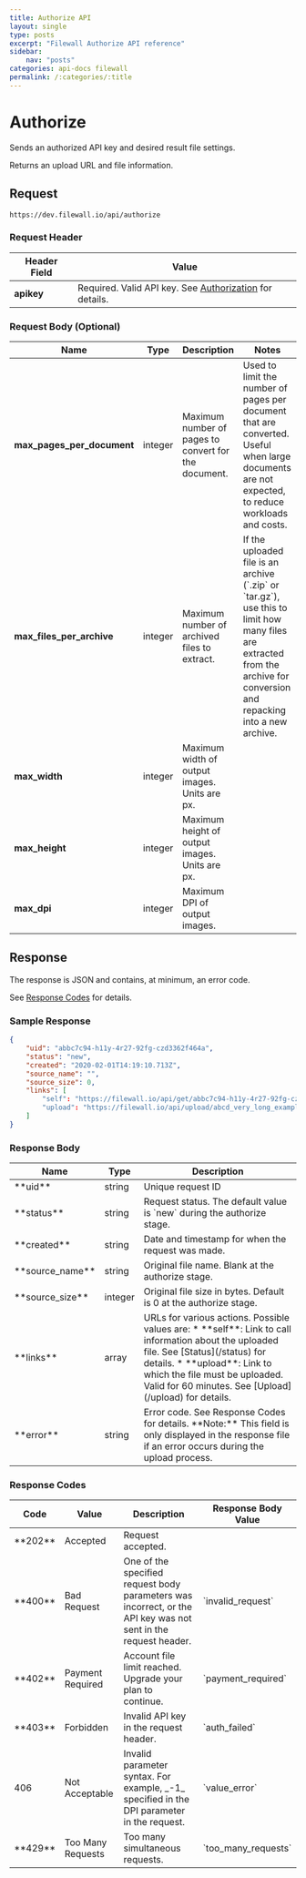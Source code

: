 ```yaml
---
title: Authorize API
layout: single
type: posts
excerpt: "Filewall Authorize API reference"
sidebar:
    nav: "posts"
categories: api-docs filewall
permalink: /:categories/:title
---
```


# Authorize 

Sends an authorized API key and desired result file settings. 

Returns an upload URL and file information. 

## Request

`https://dev.filewall.io/api/authorize`

### Request Header

|Header Field|Value|
|---|---|
|**apikey**|Required. Valid API key. See [Authorization](/getting-started#authorization) for details.|

### Request Body (Optional)

<table class="table">

<thead>
    <tr>
        <th>Name</th>
        <th>Type</th>
        <th>Description</th>
        <th>Notes</th>
    </tr>
</thead>
<tbody>
    <tr>
        <td><b>max_pages_per_document</b></td>
        <td>integer</td>
        <td>Maximum number of pages to convert for the document.</td>
        <td>Used to limit the number of pages per document that are converted. Useful when large documents are not expected, to reduce workloads and costs.</td>
    </tr>
    <tr>
        <td><b>max_files_per_archive</b></td>
        <td>integer</td>
        <td>Maximum number of archived files to extract.</td>
        <td>If the uploaded file is an archive (`.zip` or `tar.gz`), use this to limit how many files are extracted from the archive for conversion and repacking into a new archive.</td>
    </tr>
    <tr>
        <td><b>max_width</b></td>
        <td>integer</td>
        <td>Maximum width of output images. Units are px.</td>
        <td> </td>
    </tr>
    <tr>
        <td><b>max_height</b></td>
        <td>integer</td>
        <td>Maximum height of output images. Units are px.</td>
        <td> </td>
    </tr>
    <tr>
        <td><b>max_dpi</b></td>
        <td>integer</td>
        <td>Maximum DPI of output images.</td>
        <td> </td>
    </tr>
</tbody>
</table>

## Response

The response is JSON and contains, at minimum, an error code. 

See [Response Codes](#codes) for details. 

### Sample Response
```json
{
    "uid": "abbc7c94-h11y-4r27-92fg-czd3362f464a",
    "status": "new",
    "created": "2020-02-01T14:19:10.713Z",
    "source_name": "",
    "source_size": 0,
    "links": [
        "self": "https://filewall.io/api/get/abbc7c94-h11y-4r27-92fg-czd3362f464a", 
        "upload": "https://filewall.io/api/upload/abcd_very_long_example"
    ]  
}
``` 

### Response Body

<table class="table">

<thead>

<tr>

<th>Name</th>

<th>Type</th>

<th>Description</th>

</tr>

</thead>

<tbody>

<tr>

<td>**uid**</td>

<td>string</td>

<td>Unique request ID</td>

</tr>

<tr>

<td>**status**</td>

<td>string</td>

<td>Request status. The default value is `new` during the authorize stage.</td>

</tr>

<tr>

<td>**created**</td>

<td>string</td>

<td>Date and timestamp for when the request was made.</td>

</tr>

<tr>

<td>**source_name**</td>

<td>string</td>

<td>Original file name. Blank at the authorize stage.</td>

</tr>

<tr>

<td>**source_size**</td>

<td>integer</td>

<td>Original file size in bytes. Default is 0 at the authorize stage.</td>

</tr>

<tr>

<td>**links**</td>

<td>array</td>

<td>URLs for various actions. Possible values are: * **self**: Link to call information about the uploaded file. See [Status](/status) for details. * **upload**: Link to which the file must be uploaded. Valid for 60 minutes. See [Upload](/upload) for details.</td>

</tr>

<tr>

<td>**error**</td>

<td>string</td>

<td>Error code. See Response Codes for details. **Note:** This field is only displayed in the response file if an error occurs during the upload process.</td>

</tr>

</tbody>

</table>

### <a name="codes"></a> Response Codes

<table class="table">

<thead>

<tr>

<th>Code</th>

<th>Value</th>

<th>Description</th>

<th>Response Body Value</th>

</tr>

</thead>

<tbody>

<tr>

<td>**202**</td>

<td>Accepted</td>

<td>Request accepted.</td>

<td></td>

</tr>

<tr>

<td>**400**</td>

<td>Bad Request</td>

<td>One of the specified request body parameters was incorrect, or the API key was not sent in the request header.</td>

<td>`invalid_request`</td>

</tr>

<tr>

<td>**402**</td>

<td>Payment Required</td>

<td>Account file limit reached. Upgrade your plan to continue.</td>

<td>`payment_required`</td>

</tr>

<tr>

<td>**403**</td>

<td>Forbidden</td>

<td>Invalid API key in the request header.</td>

<td>`auth_failed`</td>

</tr>

<tr>

<td>406</td>

<td>Not Acceptable</td>

<td>Invalid parameter syntax. For example, _-1_ specified in the DPI parameter in the request.</td>

<td>`value_error`</td>

</tr>

<tr>

<td>**429**</td>

<td>Too Many Requests</td>

<td>Too many simultaneous requests.</td>

<td>`too_many_requests`</td>

</tr>

</tbody>

</table>